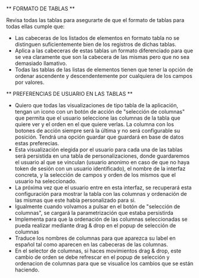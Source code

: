 ** FORMATO DE TABLAS ** 

Revisa todas las tablas para asegurarte de que el formato de tablas para todas ellas cumple que:
- Las cabeceras de los listados de elementos en formato tabla no se distinguen suficientemente bien de los registros de dichas tablas. 
- Aplica a las cabeceras de estas tablas un formato diferenciado para que se vea claramente que son la cabecera de las mismas  pero que no sea demasiado llamativo. 
- Todas las tablas de las listas de elementos tienen que tener la opción de ordenar ascendente y descendentemente por cualquiera de los campos por valores.

** PREFERENCIAS DE USUARIO EN LAS TABLAS **

- Quiero que todas las visualizaciones de tipo tabla de la aplicación, tengan un icono con un botón de acción de "selección de columnas" que permita que el usuario seleccione las columnas de la tabla que quiere ver y el orden en el que quiere verlas. La columna con los botones de acción siempre será la última y no será configurable su posición. Tendrá una opción guardar que guardará en base de datos estas preferecias.
- Esta visualización elegida por el usuario para cada una de las tablas será persistida en una tabla de personalizaciones, donde guardaremos el usuario al que se vinculan (usuario anonimo en caso de que no haya token de sesión con un usuario identificado), el nombre de la interfaz concreta, y la selección de campos y orden de los mismos que el usuario ha seleccionado.
- La próxima vez que el usuario entre en esta interfaz, se recuperará esta configuración para mostrar la tabla con las columnas y ordenación de las mismas que este había personalizado para si. 
- Igualmente cuando volvamos a pulsar en el botón de "selección de columnas", se cargará la parametrización que estaba persistirda
- Implementa para que la ordenación de las columnas seleccionadas se pueda realizar mediante drag & drop en el popup de selección de columnas
- Traduce los nombres de columnas para que aparezca su label en español tal como aparecen en las cabeceras de las columnas.
- En el selector de columnas, si haces movimientos drag & drop, este cambio de orden se debe refrescar en el popup de selección y ordenacion de columnas para que se visualice los cambios que se están haciendo.
